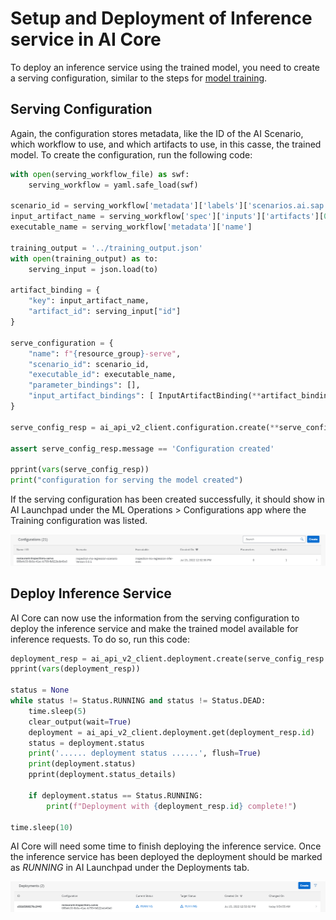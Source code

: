 # Setup and Deployment of Inference service in AI Core

To deploy an inference service using the trained model, you need to create a serving configuration, similar to
the steps for [model training](./setup-execution-training.md).

## Serving Configuration

Again, the configuration stores metadata, like the ID of the AI Scenario, which workflow
to use, and which artifacts to use,
in this casse, the trained model. To create the configuration, run the following code:

```python
with open(serving_workflow_file) as swf:
    serving_workflow = yaml.safe_load(swf)

scenario_id = serving_workflow['metadata']['labels']['scenarios.ai.sap.com/id']
input_artifact_name = serving_workflow['spec']['inputs']['artifacts'][0]['name']
executable_name = serving_workflow['metadata']['name']

training_output = '../training_output.json'
with open(training_output) as to:
    serving_input = json.load(to)

artifact_binding = {
    "key": input_artifact_name,
    "artifact_id": serving_input["id"]
}

serve_configuration = {
    "name": f"{resource_group}-serve",
    "scenario_id": scenario_id,
    "executable_id": executable_name,
    "parameter_bindings": [],
    "input_artifact_bindings": [ InputArtifactBinding(**artifact_binding) ]
}

serve_config_resp = ai_api_v2_client.configuration.create(**serve_configuration)

assert serve_config_resp.message == 'Configuration created'

pprint(vars(serve_config_resp))
print("configuration for serving the model created")
```

If the serving configuration has been created successfully, it should show
in AI Launchpad under the ML Operations > Configurations app where the
Training configuration was listed.

![Serving configuration](resources/config-serve.png)

## Deploy Inference Service

AI Core can now use the information from the serving configuration to deploy the
inference service and make the trained model available for inference requests. To do so,
run this code:

```python
deployment_resp = ai_api_v2_client.deployment.create(serve_config_resp.id)
pprint(vars(deployment_resp))

status = None
while status != Status.RUNNING and status != Status.DEAD:
    time.sleep(5)
    clear_output(wait=True)
    deployment = ai_api_v2_client.deployment.get(deployment_resp.id)
    status = deployment.status
    print('...... deployment status ......', flush=True)
    print(deployment.status)
    pprint(deployment.status_details)

    if deployment.status == Status.RUNNING:
        print(f"Deployment with {deployment_resp.id} complete!")

time.sleep(10)
```

AI Core will need some time to finish deploying the inference service. Once
the inference service has been deployed the deployment should be marked as _RUNNING_ in AI
Launchpad under the Deployments tab.

![Deployment running](resources/deployment-running.png)
